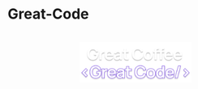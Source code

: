 # Great-Code
<h1 align="center">
    <img alt="Great Code" title="Great Code" src="public/image/Title.png" width="220px" />
</h1>
